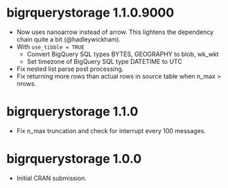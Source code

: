 # bigrquerystorage 1.1.0.9000

* Now uses nanoarrow instead of arrow. This lightens the dependency chain quite a bit (@hadleywickham).
* With `use_tibble = TRUE`
  * Convert BigQuery SQL types BYTES, GEOGRAPHY to blob, wk_wkt
  * Set timezone of BigQuery SQL type DATETIME to UTC
* Fix nested list parse post processing.
* Fix returning more rows than actual rows in source table when n_max > nrows.

# bigrquerystorage 1.1.0

* Fix n_max truncation and check for interrupt every 100 messages.

# bigrquerystorage 1.0.0

* Initial CRAN submission.

